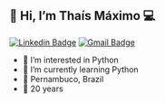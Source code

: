 <h2> 👋 Hi, I’m Thaís Máximo 💻 </h2>

[![Linkedin Badge](https://img.shields.io/badge/-thaismaximoo-7305fa?style=flat-square&logo=Linkedin&logoColor=white&link=https://www.linkedin.com/in/thaismaximoo/)](https://www.linkedin.com/in/thaismaximoo/)
[![Gmail Badge](https://img.shields.io/badge/-tkpm@cin.ufpe.br-7305fa?style=flat-square&logo=Gmail&logoColor=white&link=mailto:tkpm@cin.ufpe.br)](mailto:tkpm@cin.ufpe.br)

- 👀 I’m interested in Python
- 🌱 I’m currently learning Python
- 📍 Pernambuco, Brazil
- 🚀 20 years

<!---
thaisdk/thaisdk is a ✨ special ✨ repository because its `README.md` (this file) appears on your GitHub profile.
You can click the Preview link to take a look at your changes.
--->
